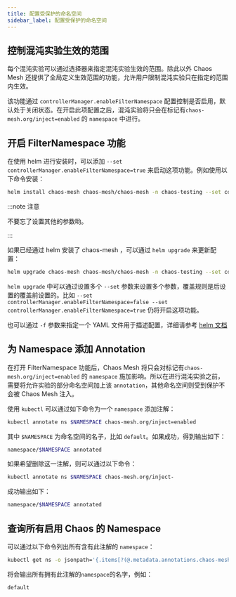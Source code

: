 ```yaml
---
title: 配置受保护的命名空间
sidebar_label: 配置受保护的命名空间
---
```


## 控制混沌实验生效的范围

每个混沌实验可以通过选择器来指定混沌实验生效的范围。除此以外 Chaos Mesh 还提供了全局定义生效范围的功能，允许用户限制混沌实验只在指定的范围内生效。

该功能通过 `controllerManager.enableFilterNamespace` 配置控制是否启用，默认处于关闭状态。在开启此项配置之后，混沌实验将只会在标记有`chaos-mesh.org/inject=enabled` 的 `namespace` 中进行。

## 开启 FilterNamespace 功能

在使用 helm 进行安装时，可以添加 `--set controllerManager.enableFilterNamespace=true` 来启动这项功能。例如使用以下命令安装：

```bash
helm install chaos-mesh chaos-mesh/chaos-mesh -n chaos-testing --set controllerManager.enableFilterNamespace=true
```

:::note 注意

不要忘了设置其他的参数哟。

:::

如果已经通过 helm 安装了 chaos-mesh ，可以通过 `helm upgrade` 来更新配置：

```bash
helm upgrade chaos-mesh chaos-mesh/chaos-mesh -n chaos-testing --set controllerManager.enableFilterNamespace=true
```

`helm upgrade` 中可以通过设置多个 `--set` 参数来设置多个参数，覆盖规则是后设置的覆盖前设置的。比如 `--set controllerManager.enableFilterNamespace=false --set controllerManager.enableFilterNamespace=true` 仍将开启这项功能。

也可以通过 `-f` 参数来指定一个 YAML 文件用于描述配置，详细请参考 [helm 文档](https://helm.sh/zh/docs/helm/helm_upgrade/#%E7%AE%80%E4%BB%8B)

## 为 Namespace 添加 Annotation

在打开 FilterNamespace 功能后，Chaos Mesh 将只会对标记有`chaos-mesh.org/inject=enabled` 的 `namespace` 施加影响。所以在进行混沌实验之前，需要将允许实验的部分命名空间加上该 `annotation`，其他命名空间则受到保护不会被 Chaos Mesh 注入。

使用 `kubectl` 可以通过如下命令为一个 `namespace` 添加注解：

```bash
kubectl annotate ns $NAMESPACE chaos-mesh.org/inject=enabled
```

其中 `$NAMESPACE` 为命名空间的名子，比如 `default`。如果成功，得到输出如下：

```bash
namespace/$NAMESPACE annotated
```

如果希望删除这一注解，则可以通过以下命令：

```bash
kubectl annotate ns $NAMESPACE chaos-mesh.org/inject-
```

成功输出如下：

```bash
namespace/$NAMESPACE annotated
```

## 查询所有启用 Chaos 的 Namespace

可以通过以下命令列出所有含有此注解的 `namespace`：

```bash
kubectl get ns -o jsonpath='{.items[?(@.metadata.annotations.chaos-mesh\.org/inject=="enabled")].metadata.name}'
```

将会输出所有拥有此注解的`namespace`的名字，例如：

```bash
default
```

